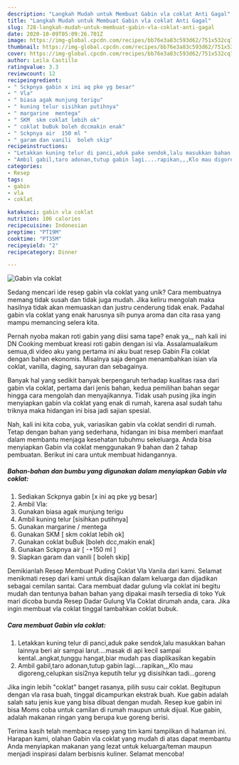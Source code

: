 ```yaml
---
description: "Langkah Mudah untuk Membuat Gabin vla coklat Anti Gagal"
title: "Langkah Mudah untuk Membuat Gabin vla coklat Anti Gagal"
slug: 728-langkah-mudah-untuk-membuat-gabin-vla-coklat-anti-gagal
date: 2020-10-09T05:09:26.701Z
image: https://img-global.cpcdn.com/recipes/bb76e3a83c593d62/751x532cq70/gabin-vla-coklat-foto-resep-utama.jpg
thumbnail: https://img-global.cpcdn.com/recipes/bb76e3a83c593d62/751x532cq70/gabin-vla-coklat-foto-resep-utama.jpg
cover: https://img-global.cpcdn.com/recipes/bb76e3a83c593d62/751x532cq70/gabin-vla-coklat-foto-resep-utama.jpg
author: Leila Castillo
ratingvalue: 3.3
reviewcount: 12
recipeingredient:
- " Sckpnya gabin x ini aq pke yg besar"
- " Vla"
- " biasa agak munjung terigu"
- " kuning telur sisihkan putihnya"
- " margarine  mentega"
- " SKM  skm coklat lebih ok"
- " coklat buBuk boleh dccmakin enak"
- " Sckpnya air  150 ml "
- " garam dan vanili  boleh skip"
recipeinstructions:
- "Letakkan kuning telur di panci,aduk pake sendok,lalu masukkan bahan lainnya beri air sampai larut....masak di api kecil sampai kental..angkat,tunggu hangat,biar mudah pas diaplikasikan kegabin"
- "Ambil gabil,taro adonan,tutup gabin lagi....rapikan,,,Klo mau digoreng,celupkan sisi2nya keputih telur yg disisihkan tadi...goreng"
categories:
- Resep
tags:
- gabin
- vla
- coklat

katakunci: gabin vla coklat 
nutrition: 106 calories
recipecuisine: Indonesian
preptime: "PT19M"
cooktime: "PT35M"
recipeyield: "2"
recipecategory: Dinner

---
```



![Gabin vla coklat](https://img-global.cpcdn.com/recipes/bb76e3a83c593d62/751x532cq70/gabin-vla-coklat-foto-resep-utama.jpg)

Sedang mencari ide resep gabin vla coklat yang unik? Cara membuatnya memang tidak susah dan tidak juga mudah. Jika keliru mengolah maka hasilnya tidak akan memuaskan dan justru cenderung tidak enak. Padahal gabin vla coklat yang enak harusnya sih punya aroma dan cita rasa yang mampu memancing selera kita.

Pernah nyoba makan roti gabin yang diisi sama tape? enak ya,,, nah kali ini DN Cooking membuat kreasi roti gabin dengan isi vla. Assalamualaikum semua,di video aku yang pertama ini aku buat resep Gabin Fla coklat dengan bahan ekonomis. Misalnya saja dengan menambahkan isian vla coklat, vanilla, daging, sayuran dan sebagainya.

Banyak hal yang sedikit banyak berpengaruh terhadap kualitas rasa dari gabin vla coklat, pertama dari jenis bahan, kedua pemilihan bahan segar hingga cara mengolah dan menyajikannya. Tidak usah pusing jika ingin menyiapkan gabin vla coklat yang enak di rumah, karena asal sudah tahu triknya maka hidangan ini bisa jadi sajian spesial.


Nah, kali ini kita coba, yuk, variasikan gabin vla coklat sendiri di rumah. Tetap dengan bahan yang sederhana, hidangan ini bisa memberi manfaat dalam membantu menjaga kesehatan tubuhmu sekeluarga. Anda bisa menyiapkan Gabin vla coklat menggunakan 9 bahan dan 2 tahap pembuatan. Berikut ini cara untuk membuat hidangannya.

<!--inarticleads1-->

##### Bahan-bahan dan bumbu yang digunakan dalam menyiapkan Gabin vla coklat:

1. Sediakan  Sckpnya gabin [x ini aq pke yg besar]
1. Ambil  Vla:
1. Gunakan  biasa agak munjung terigu
1. Ambil  kuning telur [sisihkan putihnya]
1. Gunakan  margarine / mentega
1. Gunakan  SKM [ skm coklat lebih ok]
1. Gunakan  coklat buBuk [boleh dcc,makin enak]
1. Gunakan  Sckpnya air [ -+150 ml ]
1. Siapkan  garam dan vanili [ boleh skip]


Demikianlah Resep Membuat Puding Coklat Vla Vanila dari kami. Selamat menikmati resep dari kami untuk disajikan dalam keluarga dan dijadikan sebagai cemilan santai. Cara membuat dadar gulung vla coklat ini begitu mudah dan tentunya bahan bahan yang dipakai masih tersedia di toko Yuk mari dicoba bunda Resep Dadar Gulung Vla Coklat dirumah anda, cara. Jika ingin membuat vla coklat tinggal tambahkan coklat bubuk. 

<!--inarticleads2-->

##### Cara membuat Gabin vla coklat:

1. Letakkan kuning telur di panci,aduk pake sendok,lalu masukkan bahan lainnya beri air sampai larut....masak di api kecil sampai kental..angkat,tunggu hangat,biar mudah pas diaplikasikan kegabin
1. Ambil gabil,taro adonan,tutup gabin lagi....rapikan,,,Klo mau digoreng,celupkan sisi2nya keputih telur yg disisihkan tadi...goreng


Jika ingin lebih &#34;coklat&#34; banget rasanya, pilih susu cair coklat. Begitupun dengan vla rasa buah, tinggal dicampurkan ekstrak buah. Kue gabin adalah salah satu jenis kue yang bisa dibuat dengan mudah. Resep kue gabin ini bisa Moms coba untuk camilan di rumah maupun untuk dijual. Kue gabin, adalah makanan ringan yang berupa kue goreng berisi. 

Terima kasih telah membaca resep yang tim kami tampilkan di halaman ini. Harapan kami, olahan Gabin vla coklat yang mudah di atas dapat membantu Anda menyiapkan makanan yang lezat untuk keluarga/teman maupun menjadi inspirasi dalam berbisnis kuliner. Selamat mencoba!
